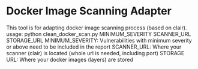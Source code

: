 # Docker Image Scanning Adapter
This tool is for adapting docker image scanning process (based on clair).
usage: python clean_docker_scan.py MINIMUM_SEVERITY SCANNER_URL STORAGE_URL
MINIMUM_SEVERITY: Vulnerabilities with minimum severity or above need to be included in the report
SCANNER_URL: Where your scanner (clair) is located (whole url is needed, including port)
STORAGE URL: Where your docker images (layers) are stored
